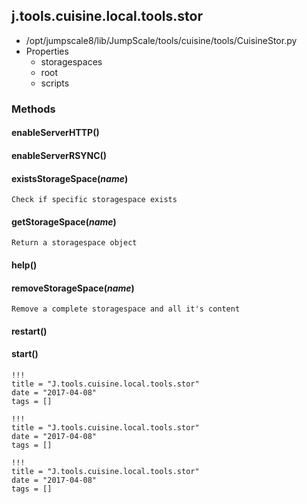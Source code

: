 <!-- toc -->
## j.tools.cuisine.local.tools.stor

- /opt/jumpscale8/lib/JumpScale/tools/cuisine/tools/CuisineStor.py
- Properties
    - storagespaces
    - root
    - scripts

### Methods

#### enableServerHTTP() 

#### enableServerRSYNC() 

#### existsStorageSpace(*name*) 

```
Check if specific storagespace exists

```

#### getStorageSpace(*name*) 

```
Return a storagespace object

```

#### help() 

#### removeStorageSpace(*name*) 

```
Remove a complete storagespace and all it's content

```

#### restart() 

#### start() 


```
!!!
title = "J.tools.cuisine.local.tools.stor"
date = "2017-04-08"
tags = []
```

```
!!!
title = "J.tools.cuisine.local.tools.stor"
date = "2017-04-08"
tags = []
```

```
!!!
title = "J.tools.cuisine.local.tools.stor"
date = "2017-04-08"
tags = []
```
